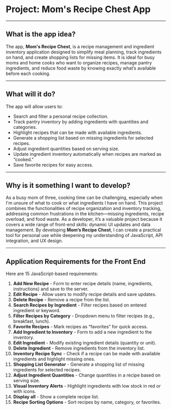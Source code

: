 # Project: Mom's Recipe Chest App

---

## What is the app idea?

The app, **Mom's Recipe Chest**, is a recipe management and ingredient inventory application designed to simplify meal planning, track ingredients on hand, and create shopping lists for missing items. It is ideal for busy moms and home cooks who want to organize recipes, manage pantry ingredients, and reduce food waste by knowing exactly what’s available before each cooking.

---

## What will it do?

The app will allow users to:
- Search and filter a personal recipe collection.
- Track pantry inventory by adding ingredients with quantities and categories.
- Highlight recipes that can be made with available ingredients.
- Generate a shopping list based on missing ingredients for selected recipes.
- Adjust ingredient quantities based on serving size.
- Update ingredient inventory automatically when recipes are marked as “cooked.”
- Save favorite recipes for easy access.

---

## Why is it something I want to develop?

As a busy mom of three, cooking time can be challenging, especially when I'm unsure of what to cook or what ingredients I have on hand. This project combines the functionalities of recipe organization and inventory tracking, addressing common frustrations in the kitchen—missing ingredients, recipe overload, and food waste.  As a developer, it’s a valuable project because it covers a wide range of front-end skills: dynamic UI updates and data management. By developing **Mom’s Recipe Chest**, I can create a practical tool for personal use while deepening my understanding of JavaScript, API integration, and UX design.

---

## Application Requirements for the Front End

Here are 15 JavaScript-based requirements:

1. **Add New Recipe** - Form to enter recipe details (name, ingredients, instructions) and save to the server.
2. **Edit Recipe** - Allow users to modify recipe details and save updates.
3. **Delete Recipe** - Remove a recipe from the list.
4. **Search Recipes by Ingredient** - Filter recipes based on entered ingredient or keyword.
5. **Filter Recipes by Category** - Dropdown menu to filter recipes (e.g., breakfast, lunch).
6. **Favorite Recipes** - Mark recipes as “favorites” for quick access.
7. **Add Ingredient to Inventory** - Form to add a new ingredient to the inventory.
8. **Edit Ingredient** - Modify existing ingredient details (quantity or unit).
9. **Delete Ingredient** - Remove ingredients from the inventory list.
10. **Inventory Recipe Sync** - Check if a recipe can be made with available ingredients and highlight missing ones.
11. **Shopping List Generator** - Generate a shopping list of missing ingredients for selected recipes.
12. **Adjust Ingredient Quantities** - Change quantities in a recipe based on serving size.
13. **Visual Inventory Alerts** - Highlight ingredients with low stock in red or with icons.
14. **Display all** - Show a complete recipe list.
15. **Recipe Sorting Options** - Sort recipes by name, category, or favorites.

